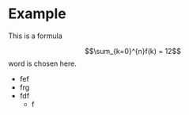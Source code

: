 # **Example**

This is a formula

$$\sum_{k=0}^{n}f(k) = 12$$
word is chosen here.

* fef
* frg
* fdf
  * f